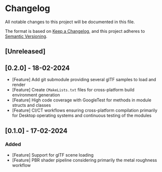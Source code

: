 # Changelog

All notable changes to this project will be documented in this file.

The format is based on [Keep a Changelog](https://keepachangelog.com/en/1.0.0/),
and this project adheres to [Semantic Versioning](https://semver.org/spec/v2.0.0.html).

## [Unreleased]

## [0.2.0] - 18-02-2024

- [Feature] Add git submodule providing several glTF samples to load and render
- [Feature] Create `CMakeLists.txt` files for cross-platform build environment generation
- [Feature] High code coverage with GoogleTest for methods in module structs and classes 
- [Feature] CI/CT workflows ensuring cross-platform compilation primarily for Desktop operating systems and continuous testing of the modules

## [0.1.0] - 17-02-2024

### Added

- [Feature] Support for glTF scene loading
- [Feature] PBR shader pipeline considering primarily the metal roughness workflow